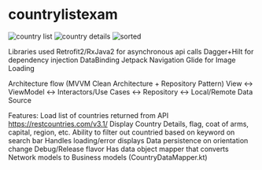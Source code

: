 # countrylistexam

![country list](https://user-images.githubusercontent.com/98274676/150689948-aea3879b-9f5b-459a-807e-7a9d4ec4070b.PNG)
![country details](https://user-images.githubusercontent.com/98274676/150689956-21b71537-a396-4541-8b8e-d950b6c91025.PNG)
![sorted](https://user-images.githubusercontent.com/98274676/150689968-a6df2857-8663-4765-820b-32dfb70b0034.PNG)

Libraries used
Retrofit2/RxJava2 for asynchronous api calls
Dagger+Hilt for dependency injection
DataBinding
Jetpack Navigation
Glide for Image Loading

Architecture flow (MVVM Clean Architecture + Repository Pattern)
View <-> ViewModel <-> Interactors/Use Cases <-> Repository <-> Local/Remote Data Source

Features:
Load list of countries returned from API https://restcountries.com/v3.1/
Display Country Details, flag, coat of arms, capital, region, etc.
Ability to filter out countried based on keyword on search bar
Handles loading/error displays
Data persistence on orientation change
Debug/Release flavor
Has data object mapper that converts Network models to Business models (CountryDataMapper.kt)
